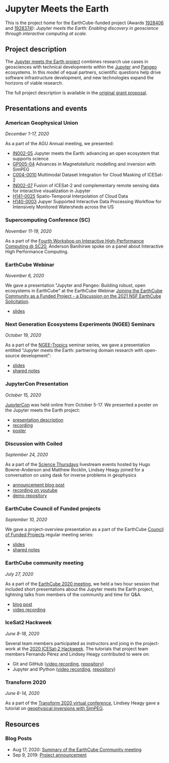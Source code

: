 # Jupyter Meets the Earth


This is the project home for the EarthCube-funded project (Awards [1928406](https://nsf․gov/awardsearch/showAward?AWD_ID=1928406) and [1928374](https://nsf․gov/awardsearch/showAward?AWD_ID=1928374)):
_Jupyter meets the Earth: Enabling discovery in geoscience through interactive computing at scale._

## Project description

The [Jupyter meets the Earth project](https://blog.jupyter.org/jupyter-meets-the-earth-1b0eb33c83f?source=friends_link&sk=945065ffe0c101b6c8ec369425574600) combines research use cases in geosciences with technical developments within the [Jupyter](http://jupyter.org/) and [Pangeo](http://pangeo.io/) ecosystems. In this model of equal partners, scientific questions help drive software infrastructure development, and new technologies expand the horizons of viable research.

The full project description is available in the [original grant proposal](https://zenodo.org/record/3369939).


## Presentations and events

### American Geophysical Union
_December 1-17, 2020_

As a part of the AGU Annual meeting, we presented:

- [IN002-05](https://agu.confex.com/agu/fm20/meetingapp.cgi/Paper/764293) Jupyter meets the Earth: advancing an open ecosystem that supports science
- [GP005-04](https://agu.confex.com/agu/fm20/meetingapp.cgi/Paper/734576) Advances in Magnetotelluric modelling and inversion with SimPEG
- [C004-0010](https://agu.confex.com/agu/fm20/meetingapp.cgi/Paper/743265) Multimodal Dataset Integration for Cloud Masking of ICESat-2
- [IN002-07](https://agu.confex.com/agu/fm20/meetingapp.cgi/Paper/744051) Fusion of ICESat-2 and complementary remote sensing data for interactive visualization in Jupyter
- [H141-0025](https://agu.confex.com/agu/fm20/meetingapp.cgi/Paper/766113) Spatio-Temporal Interpolation of Cloud Data
- [H140-0003](https://agu.confex.com/agu/fm20/meetingapp.cgi/Paper/715796) Jupyer Supported Interactive Data Processing Workflow for Intensively Monitored Watersheds across the US

### Supercomputing Conference (SC)
_November 11-19, 2020_

As a part of the [Fourth Workshop on Interactive High-Performance Computing @ SC20](https://www.interactivehpc.com/), Anderson Banihirwe spoke on a panel about Interactive High Performance Computing.

### EarthCube Webinar
_November 6, 2020_

We gave a presentation "Jupyter and Pangeo: Building robust, open ecosystems in EarthCube" at the EarthCube Webinar [Joining the EarthCube Community as a Funded Project - a Discussion on the 2021 NSF EarthCube Solicitation](https://www.earthcube.org/event/earthcube-webinar-joining-earthcube-community-funded-project-discussion-2021-nsf-earthcube-solicitation).

- [slides](https://docs.google.com/presentation/d/1oIDTq5M4GI4qr53VG8XcI_tP9mPUW_9B9J-lDj90nfc/edit?usp=sharing)


### Next Generation Ecosystems Experiments (NGEE) Seminars
_October 19, 2020_

As a part of the [NGEE-Tropics](https://ngee-tropics.lbl.gov/) seminar series, we gave a presentation entitled "Jupyter meets the Earth: partnering domain research with open-source development":

- [slides](https://docs.google.com/presentation/d/1lyigjwK-Wkl_FjxxhQHieycQvMOVdyMgZgYx-6fpcg8/edit?usp=sharing)
- [shared notes](https://docs.google.com/document/d/1UzrgbleUE0LCL2VewtbYce8qYVmU_o8z5325JYT9ij8/edit?usp=sharing)


### JupyterCon Presentation
_October 15, 2020_

[JupyterCon](https://jupytercon.com/) was held online from October 5-17. We presented a poster on the Jupyter meets the Earth project:

- [presentation description](https://cfp.jupytercon.com/2020/schedule/presentation/245/jupyter-meets-the-earth-connecting-jupyter-development-with-geoscience-research/)
- [recording](https://drive.google.com/file/d/1mzik_NPnEaBf68ax1DvfASpZTsEK_FFO/view?usp=sharing)
- [poster](https://drive.google.com/file/d/1AbDuTI9xtNowPHp6wN5MaT2NvJrmAB3T/view?usp=sharing)


### Discussion with Coiled
_September 24, 2020_

As a part of the [Science Thursdays](https://coiled.io/blog/coileds-first-live-stream-science-thursdays/) livestream events hosted by Hugo Bowne-Anderson and Matthew Rocklin, Lindsey Heagy joined for a conversation on using dask for inverse problems in geophysics

- [announcement blog post](https://coiled.io/blog/imaging-earths-subsurface-with-python-and-jupyter/)
- [recording on youtube](https://t.co/cImsLJUROP?amp=1)
- [demo repository](https://github.com/simpeg-research/bookpurnong-inversion)


### EarthCube Council of Funded projects
_September 10, 2020_

We gave a project-overview presentation as a part of the EarthCube [Council of Funded Projects](https://www.earthcube.org/group/council-funded-projects-cfp) regular meeting series:

- [slides](https://docs.google.com/presentation/d/1xQTYROldMRDg8RTNmRTCjPbNZ_AIC_80KhnAR7rcNB4/edit?usp=sharing)
- [shared notes](https://docs.google.com/document/d/1v74fUNH6fldvv0iPFVx57bDyg3yJBGENNFc-DU74fxE/edit?usp=sharing)


### EarthCube community meeting
_July 27, 2020_

As a part of the [EarthCube 2020 meeting](https://www.earthcube.org/EC2020), we held a two hour session that included short presentations about the Jupyter meets the Earth project, lightning talks from members of the community and time for Q&A.

- [blog post](https://blog.jupyter.org/jupyter-meets-the-earth-earthcube-community-meeting-4bb9fb49cada?source=friends_link&sk=ecec9c45937c0e354bed03fc13dc0b92)
- [video recording](https://youtu.be/Zj3Gm4LNfwo)


### IceSat2 Hackweek
_June 8-18, 2020_

Several team members participated as instructors and joing in the project-work at the [2020 ICESat-2 Hackweek](https://icesat-2hackweek.github.io/). The tutorials that project team members Fernando Pérez and Lindsey Heagy contributed to were on:
- Git and GitHub ([video recording](https://youtu.be/O2lLC_s_d20), [repository](https://github.com/ICESAT-2HackWeek/intro-git))
- Jupyter and IPython ([video recording](https://youtu.be/Jft9-RnmH1Y), [repository](https://github.com/ICESAT-2HackWeek/intro-jupyter))

### Transform 2020
_June 6-14, 2020_

As a part of the [Transform 2020 virtual conference](https://transform2020.sched.com/), Lindsey Heagy gave a tutorial on [geophysical inversions with SimPEG](https://transform2020.sched.com/event/cD5V/tutorial-geophysical-inversion-in-simpeg).


## Resources

### Blog Posts

- Aug 17, 2020: [Summary of the EarthCube Community meeting](https://blog.jupyter.org/jupyter-meets-the-earth-earthcube-community-meeting-4bb9fb49cada?source=friends_link&sk=ecec9c45937c0e354bed03fc13dc0b92)
- Sep 9, 2019: [Project announcement](https://blog.jupyter.org/jupyter-meets-the-earth-1b0eb33c83f?source=friends_link&sk=945065ffe0c101b6c8ec369425574600)

